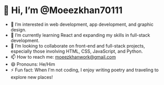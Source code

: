 # 👋 Hi, I’m @Moeezkhan70111

- 👀 I’m interested in web development, app development, and graphic design.
- 🌱 I’m currently learning React and expanding my skills in full-stack development.
- 💞️ I’m looking to collaborate on front-end and full-stack projects, especially those involving HTML, CSS, JavaScript, and Python.
- 📫 How to reach me: moeezkhanwork@gmail.com
- 😄 Pronouns: He/Him
- ⚡ Fun fact: When I'm not coding, I enjoy writing poetry and traveling to explore new places!


